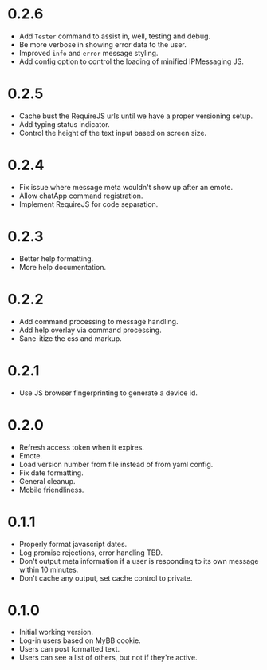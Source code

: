# 0.2.6

- Add `Tester` command to assist in, well, testing and debug.
- Be more verbose in showing error data to the user.
- Improved `info` and `error` message styling.
- Add config option to control the loading of minified IPMessaging JS.


# 0.2.5

- Cache bust the RequireJS urls until we have a proper versioning setup.
- Add typing status indicator.
- Control the height of the text input based on screen size.


# 0.2.4

- Fix issue where message meta wouldn't show up after an emote.
- Allow chatApp command registration.
- Implement RequireJS for code separation.


# 0.2.3

- Better help formatting.
- More help documentation.


# 0.2.2

- Add command processing to message handling.
- Add help overlay via command processing.
- Sane-itize the css and markup.


# 0.2.1

- Use JS browser fingerprinting to generate a device id.


# 0.2.0

- Refresh access token when it expires.
- Emote.
- Load version number from file instead of from yaml config.
- Fix date formatting.
- General cleanup.
- Mobile friendliness.


# 0.1.1

- Properly format javascript dates.
- Log promise rejections, error handling TBD.
- Don't output meta information if a user is responding to its own message within 10 minutes.
- Don't cache any output, set cache control to private.


# 0.1.0

- Initial working version.
- Log-in users based on MyBB cookie.
- Users can post formatted text.
- Users can see a list of others, but not if they're active.